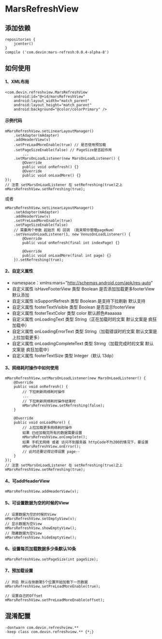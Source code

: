 # MarsRefreshView
## 添加依赖

```
repositories {
    jcenter()
}
compile ('com.devin:mars-refresh:0.0.4-alpha-8')
```
## 如何使用
#### 1、XML布局
```
<com.devin.refreshview.MarsRefreshView
    android:id="@+id/marsRefreshView"
    android:layout_width="match_parent"
    android:layout_height="match_parent"
    android:background="@color/colorPrimary" />
```
#### 示例代码
```
mMarsRefreshView.setLinearLayoutManager()
    .setAdapter(mAdapter)
    .addHeaderView(v)
    .setPreLoadMoreEnable(true) // 是否使用预加载
    .setPageSizeEnable(false) // PageSize是否起作用
        ...
    .setMarsOnLoadListener(new MarsOnLoadListener() {
        @Override
        public void onRefresh() {}
        @Override
        public void onLoadMore() {}
});
// 注意 setMarsOnLoadListener 在 setRefreshing(true)之上
mMarsRefreshView.setRefreshing(true);
```
或者

```
mMarsRefreshView.setLinearLayoutManager()
    .setAdapter(mAdapter)
    .addHeaderView(v)
    .setPreLoadMoreEnable(true)
    .setPageSizeEnable(false)
    // 需要两个参数 起始页 和 回调 （我来帮你管理pageNum）
    .setVenusOnLoadListener(1, new VenusOnLoadListener() {
        @Override
        public void onRefresh(final int indexPage) {}

        @Override
        public void onLoadMore(final int page) {}
    }).setRefreshing(true);

```

#### 2、自定义属性
* namespace：xmlns:mars="http://schemas.android.com/apk/res-auto"
* 自定义属性 isHaveFooterView 类型 Boolean 是否添加加载更多footerView 默认添加
* 自定义属性 isSupportRefresh 类型 Boolean 是支持下拉刷新 默认支持
* 自定义属性 footerTextVisible 类型 Boolean 是否显示footerView
* 自定义属性 footerTextColor 类型 color 默认颜色#aaaaaa
* 自定义属性 onLoadingText 类型 String（正在加载时的文案 默认文案是 疯狂加载中）
* 自定义属性 onLoadingErrorText 类型 String（加载错误时的文案 默认文案是 上拉加载更多）
* 自定义属性 onLoadingCompleteText 类型 String（加载完成时的文案 默认文案是 疯狂加载中）
* 自定义属性 footerTextSize 类型 Integer（默认 13dp）

#### 3、网络耗时操作中如何使用

```
mMarsRefreshView.setMarsOnLoadListener(new MarsOnLoadListener() {
    @Override
    public void onRefresh() {
        // 下拉刷新网络耗时操作
        ...
        // 下拉刷新网络耗时操作结束时
        mMarsRefreshView.setRefreshing(false);
    }

    @Override
    public void onLoadMore() {
        // 上拉加载更多网络耗时操作
        如果 已经加载完所有的数据需要设置
        mMarsRefreshView.onComplete();
        如果 手机无网络 或者 访问不到服务器 httpCode不为200的情况下，要设置
        mMarsRefreshView.onError();
        // 此时还要记得记得设置 page--
    }
});
// 注意 setMarsOnLoadListener 在 setRefreshing(true)之上
mMarsRefreshView.setRefreshing(true);
```
#### 4、可addHeaderView

```
mMarsRefreshView.addHeaderView(v);
```
#### 5、可设置数据为空的时候的View
```
// 设置数据为空的时候的View
mMarsRefreshView.setEmptyView(v);
// 显示数据为空View
mMarsRefreshView.showEmptyView();
// 隐藏数据为空View
mMarsRefreshView.hideEmptyView();
```
#### 6、设置每页加载数据多少条默认10条
```
mMarsRefreshView.setPageSize(int pageSize);
```
#### 7、预加载设置
```
// 开启 默认在倒数第5个位置开始加载下一页数据
mMarsRefreshView.setPreLoadMoreEnable(true);

// 设置自己的Offset
mMarsRefreshView.setPreLoadMoreEnable(offset);
```
## 混淆配置

```
-dontwarn com.devin.refreshview.**
-keep class com.devin.refreshview.** {*;}
```


